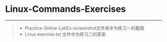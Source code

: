 # Linux-Commands-Exercises

------

> * Practice-Online-LabEx-screenshot文件夹中为练习一的截图
> * Linux exercise.txt 文件中为练习二的答案